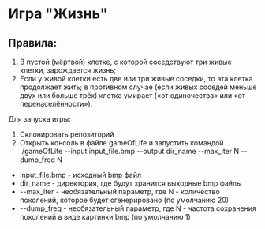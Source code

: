 # Игра "Жизнь"
## Правила:
1. В пустой (мёртвой) клетке, с которой соседствуют три живые клетки, зарождается жизнь;
2. Если у живой клетки есть две или три живые соседки, то эта клетка продолжает жить; в противном случае (если живых соседей меньше двух или больше трёх) клетка умирает («от одиночества» или «от перенаселённости»).

Для запуска игры:
1. Склонировать репозиторий
2. Открыть консоль в файле gameOfLife и запустить командой ./gameOfLife --input input_file.bmp --output dir_name --max_iter N --dump_freq N
* input_file.bmp - исходный bmp файл
* dir_name - директория, где будут хранится выходные bmp файлы 
* --max_iter - необязательный параметр, где N - количество поколений, которое будет сгенерировано (по умолчанию 20)
* --dump_freq - необязательный параметр, где N - частота сохранения поколений в виде картинки bmp (по умолчанию 1)
